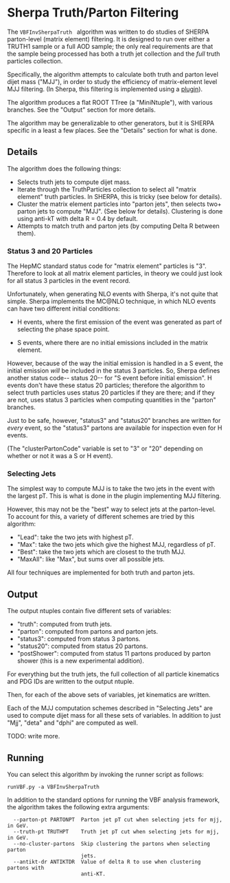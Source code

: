 # Sherpa Truth/Parton Filtering

The ```VBFInvSherpaTruth ``` algorithm was written to do studies of SHERPA
parton-level (matrix element) filtering. It is designed to run over either
a TRUTH1 sample or a full AOD sample; the only real requirements are that
the sample being processed has both a truth jet collection and the *full*
truth particles collection.

Specifically, the algorithm attempts to calculate both truth and parton
level dijet mass ("MJJ"), in order to study the efficiency of matrix-element
level MJJ filtering. (In Sherpa, this filtering is implemented using a
[plugin](https://gitlab.cern.ch/brosser/MjjSherpaFilters)).

The algorithm produces a flat ROOT TTree (a "MiniNtuple"), with various
branches. See the "Output" section for more details.

The algorithm may be generalizable to other generators, but it is SHERPA
specific in a least a few places. See the "Details" section for what is done.

## Details

The algorithm does the following things:

* Selects truth jets to compute dijet mass.
* Iterate through the TruthParticles collection to select all "matrix element"
truth particles. In SHERPA, this is tricky (see below for details).
* Cluster the matrix element particles into "parton jets", then selects
two+ parton jets to compute "MJJ". (See below for details). Clustering is
done using anti-kT with delta R = 0.4 by default.
* Attempts to match truth and parton jets (by computing Delta R between them).

### Status 3 and 20 Particles

The HepMC standard status code for "matrix element" particles is "3". Therefore
to look at all matrix element particles, in theory we could just look for all
status 3 particles in the event record.

Unfortunately, when generating NLO events with Sherpa, it's not quite that
simple. Sherpa implements the MC@NLO technique, in which NLO events can have
two different initial conditions:

* H events, where the first emission of the event was generated as part of
selecting the phase space point.

* S events, where there are no initial emissions included in the matrix
element.

However, because of the way the initial emission is handled in a S event,
the initial emission *will* be included in the status 3 particles. So,
Sherpa defines another status code-- status 20-- for "S event before initial
emission". H events don't have these status 20 particles; therefore the
algorithm to select truth particles uses status 20 particles if they are
there; and if they are not, uses status 3 particles when computing
quantities in the "parton" branches.

Just to be safe, however, "status3" and "status20" branches are written
for *every* event, so the "status3" partons are available for inspection
even for H events.

(The "clusterPartonCode" variable is set to "3" or "20" depending on
whether or not it was a S or H event).

### Selecting Jets

The simplest way to compute MJJ is to take the two jets in the event with the
largest pT. This is what is done in the plugin implementing MJJ filtering.

However, this may not be the "best" way to select jets at the parton-level.
To account for this, a variety of different schemes are tried by this algorithm:

* "Lead": take the two jets with highest pT.
* "Max": take the two jets which give the highest MJJ, regardless of pT.
* "Best": take the two jets which are closest to the truth MJJ.
* "MaxAll": like "Max", but sums over all possible jets.

All four techniques are implemented for both truth and parton jets.

## Output

The output ntuples contain five different sets of variables:

* "truth": computed from truth jets.
* "parton": computed from partons and parton jets.
* "status3": computed from status 3 partons.
* "status20": computed from status 20 partons.
* "postShower": computed from status 11 partons produced by parton shower
(this is a new experimental addition).

For everything but the truth jets, the full collection of all particle kinematics
and PDG IDs are written to the output ntuple.

Then, for each of the above sets of variables, jet kinematics are written.

Each of the MJJ computation schemes described in "Selecting Jets" are
used to compute dijet mass for all these sets of variables. In
addition to just "Mjj", "deta" and "dphi" are computed as well.

TODO: write more.

## Running

You can select this algorithm by invoking the runner script as follows:

```
runVBF.py -a VBFInvSherpaTruth
```

In addition to the standard options for running the VBF analysis framework,
the algorithm takes the following extra arguments:

```
  --parton-pt PARTONPT  Parton jet pT cut when selecting jets for mjj, in GeV.
  --truth-pt TRUTHPT    Truth jet pT cut when selecting jets for mjj, in GeV.
  --no-cluster-partons  Skip clustering the partons when selecting parton
                        jets.
  --antikt-dr ANTIKTDR  Value of delta R to use when clustering partons with
                        anti-KT.
```

